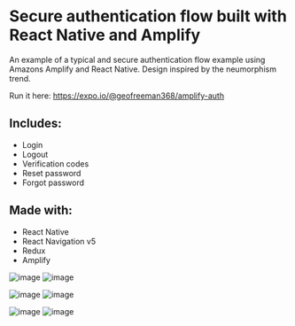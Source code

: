 # Secure authentication flow built with React Native and Amplify 

An example of a typical and secure authentication flow example using Amazons Amplify and React Native.
Design inspired by the neumorphism trend.

Run it here: https://expo.io/@geofreeman368/amplify-auth

## Includes:
- Login
- Logout
- Verification codes
- Reset password
- Forgot password


## Made with: 
- React Native
- React Navigation v5
- Redux
- Amplify 

![image](https://user-images.githubusercontent.com/63067465/85236324-ec002700-b414-11ea-81b3-2f523f30b3f4.png)
![image](https://user-images.githubusercontent.com/63067465/85236348-118d3080-b415-11ea-88ff-9c477f390138.png)

![image](https://user-images.githubusercontent.com/63067465/85236357-2ff32c00-b415-11ea-9731-c04c8adf598c.png)
![image](https://user-images.githubusercontent.com/63067465/85236292-ad6a6c80-b414-11ea-81c3-5c84281c4db8.png)

![image](https://user-images.githubusercontent.com/63067465/85236726-51094c00-b418-11ea-9f86-a23ac30311c8.png)
![image](https://user-images.githubusercontent.com/63067465/85236732-5e263b00-b418-11ea-8b1e-e26e5ff62351.png)
